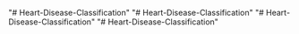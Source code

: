 "# Heart-Disease-Classification" 
"# Heart-Disease-Classification" 
"# Heart-Disease-Classification" 
"# Heart-Disease-Classification" 
